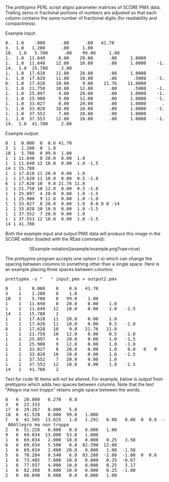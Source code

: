 The _prettypmx_ PERL script aligns parameter matrices of SCORE PMX
data.  Trailing zeros in fractional portions of numbers are adjusted
so that each column contains the same number of fractional digits
(for readability and compactness).

Example input:

<pre>
8.  1.0    .000      .00      .60   41.70
3.  1.0   1.200      .00     1.00
18.  1.0   5.700      .00    99.00     1.00
1.  1.0  11.640     8.00    20.00      .00     1.0000
1.  1.0  11.640    12.00    10.00      .00     1.0000    -1.50
14.  1.0  15.788     2.00
1.  1.0  17.618    11.00    20.00      .00     1.0000
1.  1.0  17.620    11.00    10.00      .00      .5000    -1.00      .00
6.  1.0  17.620    10.00     9.00    21.76    11.0000
1.  1.0  21.758    10.00    12.00      .00      .5000    -1.00      .00
1.  1.0  25.897     4.00    20.00      .00     1.0000    -1.50
1.  1.0  25.900     9.00    12.00      .00     1.0000    -1.00
1.  1.0  33.027     8.00    20.00      .00     1.0000      .00      .00      .00   -14.00
1.  1.0  33.028    10.00    10.00      .00     1.0000    -1.50
1.  1.0  37.552     7.00    20.00      .00     1.0000
1.  1.0  37.553    12.00    10.00      .00     1.0000    -1.50
14.  1.0  41.700     2.00
</pre>

Example output:

<pre>
8  1  0.000  0  0.6 41.70
3  1  1.200  0  1.0
18 1  5.700  0 99.0  1.00
1  1 11.640  8 20.0  0.00  1.0
1  1 11.640 12 10.0  0.00  1.0 -1.5
14 1 15.788 
1  1 17.618 11 20.0  0.00  1.0
1  1 17.620 11 10.0  0.00  0.5 -1.0
6  1 17.620 10  9.0 21.76 11.0
1  1 21.758 10 12.0  0.00  0.5 -1.0
1  1 25.897  4 20.0  0.00  1.0 -1.5
1  1 25.900  9 12.0  0.00  1.0 -1.0
1  1 33.027  8 20.0  0.00  1.0  0.0 0 0 -14
1  1 33.028 10 10.0  0.00  1.0 -1.5
1  1 37.552  7 20.0  0.00  1.0
1  1 37.553 12 10.0  0.00  1.0 -1.5
14 1 41.700
</pre>

Both the example input and output PMX data will produce this image in the SCORE editor (loaded with the REad command):

<center>
![Example notation](example/example.png?raw=true)
</center>

The _prettypmx_ program accepts one option (-s) which can change
the spacing between columns to something other than a single space.
Here is an example placing three spaces between columns:

<pre>prettypmx -s "   " input.pmx > output2.pmx</pre>

<pre>
8    1    0.000    0    0.6   41.70
3    1    1.200    0    1.0
18   1    5.700    0   99.0    1.00
1    1   11.640    8   20.0    0.00    1.0
1    1   11.640   12   10.0    0.00    1.0   -1.5
14   1   15.788    2
1    1   17.618   11   20.0    0.00    1.0
1    1   17.620   11   10.0    0.00    0.5   -1.0
6    1   17.620   10    9.0   21.76   11.0
1    1   21.758   10   12.0    0.00    0.5   -1.0
1    1   25.897    4   20.0    0.00    1.0   -1.5
1    1   25.900    9   12.0    0.00    1.0   -1.0
1    1   33.027    8   20.0    0.00    1.0    0.0   0   0   -14
1    1   33.028   10   10.0    0.00    1.0   -1.5
1    1   37.552    7   20.0    0.00    1.0
1    1   37.553   12   10.0    0.00    1.0   -1.5
14   1   41.700    2
</pre>

Text for code 16 items will not be altered.  For example, below is output 
from prettypmx which adds two spaces between columns.  Note that the text
"Allegro ma non troppo" retains single space between the words.

<pre>
8   6  20.000   6.270   0.8
3   6  22.333
17  6  29.267   0.000   5.0
18  6  41.528   0.000  99.0   1.000
t   6  42.505  13.625   1.0   1.291   0.00   0.00  0  0.0  -1.08
_00Allegro ma non troppo
2   6  51.228   0.000   0.0   0.000   1.00
9   6  69.034  13.000  53.0   1.000
1   6  69.034   2.000  10.0   0.000   0.25   3.50
6   6  69.034   5.500   8.0  82.390  12.00
1   6  69.034   2.000  20.0   0.000   1.00  -1.50
5   6  70.284   0.540   6.0  83.260  -2.00  -1.00  0  0.6   0.00  0  0.5
1   6  73.485   7.000  10.0   0.000   0.25  -0.67
1   6  77.937   4.000  10.0   0.000   0.25   3.17
1   6  82.388   9.000  10.0   0.000   0.25  -1.00
2   6  86.840   0.000   0.0   0.000   1.00
</pre>


